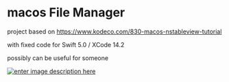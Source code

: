 # macos File Manager

project based on https://www.kodeco.com/830-macos-nstableview-tutorial

with fixed code for Swift 5.0 / XCode 14.2

possibly can be useful for someone

[![enter image description here][1]][1]


  [1]: https://i.stack.imgur.com/8aiZA.png
